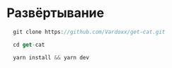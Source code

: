 # Развёртывание

```js
  git clone https://github.com/Vardoxx/get-cat.git

  cd get-cat

  yarn install && yarn dev
```
